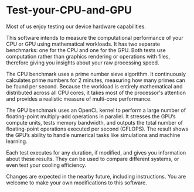 # Test-your-CPU-and-GPU
Most of us enjoy testing our device hardware capabilities.

This software intends to measure the computational performance of your CPU or GPU using mathematical workloads. It has two separate benchmarks: one for the CPU and one for the GPU. Both tests use computation rather than graphics rendering or operations with files, therefore giving you insights about your raw processing speed.

The CPU benchmark uses a prime number sieve algorithm. It continuously calculates prime numbers for 2 minutes, measuring how many primes can be found per second. Because the workload is entirely mathematical and distributed across all CPU cores, it takes most of the processor's attention and provides a realistic measure of multi-core performance.

The GPU benchmark uses an OpenCL kernel to perform a large number of floating-point multiply-add operations in parallel. It stresses the GPU’s compute units, tests memory bandwidth, and outputs the total number of floating-point operations executed per second (GFLOPS). The result shows the GPU’s ability to handle numerical tasks like simulations and machine learning.

Each test executes for any duration, if modified, and gives you information about these results. They can be used to compare different systems, or even test your cooling efficiency.

Changes are expected in the nearby future, including instructions. You are welcome to make your own modifications to this software.
